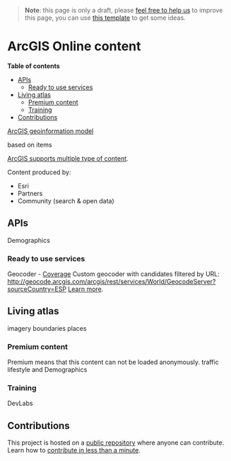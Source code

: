 > **Note**: this page is only a draft, please [feel free to help us](#contributions) to improve this page, you can use [this template](https://github.com/esri-es/awesome-arcgis/blob/master/RESOURCE_PAGE_TEMPLATE.md) to get some ideas.

# ArcGIS Online content
<!-- START doctoc generated TOC please keep comment here to allow auto update -->
<!-- DON'T EDIT THIS SECTION, INSTEAD RE-RUN doctoc TO UPDATE -->
**Table of contents**

- [APIs](#apis)
  - [Ready to use services](#ready-to-use-services)
- [Living atlas](#living-atlas)
  - [Premium content](#premium-content)
  - [Training](#training)
- [Contributions](#contributions)

<!-- END doctoc generated TOC please keep comment here to allow auto update -->

[ArcGIS geoinformation model](https://doc.arcgis.com/en/arcgis-online/reference/geo-info.htm)

based on items

[ArcGIS supports multiple type of content](../,,/../content/README.md).

Content produced by:
* Esri
* Partners
* Community (search & open data)

## APIs
Demographics

### Ready to use services
Geocoder - [Coverage](https://doc.arcgis.com/en/arcgis-online/reference/geocode-coverage.htm)
Custom geocoder with candidates filtered by URL:
http://geocode.arcgis.com/arcgis/rest/services/World/GeocodeServer?sourceCountry=ESP
[Learn more](../rest-apis/ready-to-use-services/README.md).

## Living atlas
imagery
boundaries
places

### Premium content
Premium means that this content can not be loaded anonymously.
traffic
lifestyle and Demographics

### Training

DevLabs

## Contributions

This project is hosted on a [public repository](https://github.com/hhkaos/awesome-arcgis) where anyone can contribute. Learn how to [contribute in less than a minute](https://github.com/hhkaos/awesome-arcgis/blob/master/CONTRIBUTING.md).